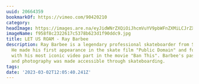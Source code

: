 ```yaml
---
uuid: 20664359
bookmarkOf: https://vimeo.com/90420210
category: 
headImage: https://images.are.na/eyJidWNrZXQiOiJhcmVuYV9pbWFnZXMiLCJrZXkiOiIyMDY2NDM1OS9vcmlnaW5hbF9mOTU4ZjhjMjMyMjYxN2M1Mzc4YjYyM2QxZjkwZGRjOS5qcGciLCJlZGl0cyI6eyJyZXNpemUiOnsid2lkdGgiOjEyMDAsImhlaWdodCI6MTIwMCwiZml0IjoiaW5zaWRlIiwid2l0aG91dEVubGFyZ2VtZW50Ijp0cnVlfSwid2VicCI6eyJxdWFsaXR5Ijo5MH0sImpwZWciOnsicXVhbGl0eSI6OTB9LCJyb3RhdGUiOm51bGx9fQ==?bc=0
imageName: f958f8c2322617c5378b623d1f90ddc9.jpg
title: LET US ROAM - Ray Barbee
description: Ray Barbee is a legendary professional skateboarder from San Jose, California.
  He made his first appearance in the skate film "Public Domain" and followed it up
  with his most iconic video part in the movie "Ban This". Barbee's passion for music
  and photography was made accessible through skateboarding.
tags: 
date: '2023-03-02T12:05:40.241Z'
---
```

